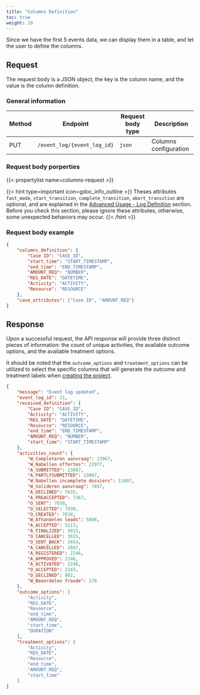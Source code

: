 ```yaml
---
title: "Columns Definition"
toc: true
weight: 20
---
```


Since we have the first 5 events data, we can display them in a table, and let the user to define the columns.

## Request

The request body is a JSON object, the key is the column name, and the value is the column definition.

### General information

| Method | Endpoint | Request body type | Description |
| ------ | -------- | ----------------- | ----------- |
| PUT | `/event_log/{event_log_id}` | `json` | Columns configuration |

### Request body porperties

{{< propertylist name=columns-request >}}

{{< hint type=important icon=gdoc_info_outline >}}
Theses attributes `fast_mode`, `start_transition`, `complete_transition`, `abort_transition` are optional, and are explained in the [Advanced Usage - Log Definition](/advanced-usage/log-definition/) section. Before you check this section, please ignore these attributes, otherwise, some unexpected behaviors may occur.
{{< /hint >}}

### Request body example

```json
{
    "columns_definition": {
        "Case ID": "CASE_ID",
        "start_time": "START_TIMESTAMP",
        "end_time": "END_TIMESTAMP",
        "AMOUNT_REQ": "NUMBER",
        "REG_DATE": "DATETIME",
        "Activity": "ACTIVITY",
        "Resource": "RESOURCE"
    },
    "case_attributes": ["Case ID", "AMOUNT_REQ"]
}
```

## Response

Upon a successful request, the API response will provide three distinct pieces of information: the count of unique activities, the available outcome options, and the available treatment options.

It should be noted that the `outcome_options` and `treatment_options` can be utilized to select the specific columns that will generate the outcome and treatment labels when [creating the project](../project-creation/).

```json
{
    "message": "Event log updated",
    "event_log_id": 21,
    "received_definition": {
        "Case ID": "CASE_ID",
        "Activity": "ACTIVITY",
        "REG_DATE": "DATETIME",
        "Resource": "RESOURCE",
        "end_time": "END_TIMESTAMP",
        "AMOUNT_REQ": "NUMBER",
        "start_time": "START_TIMESTAMP"
    },
    "activities_count": {
        "W_Completeren aanvraag": 23967,
        "W_Nabellen offertes": 22977,
        "A_SUBMITTED": 13087,
        "A_PARTLYSUBMITTED": 13087,
        "W_Nabellen incomplete dossiers": 11407,
        "W_Valideren aanvraag": 7897,
        "A_DECLINED": 7635,
        "A_PREACCEPTED": 7367,
        "O_SENT": 7030,
        "O_SELECTED": 7030,
        "O_CREATED": 7030,
        "W_Afhandelen leads": 5898,
        "A_ACCEPTED": 5113,
        "A_FINALIZED": 5015,
        "O_CANCELLED": 3655,
        "O_SENT_BACK": 3454,
        "A_CANCELLED": 2807,
        "A_REGISTERED": 2246,
        "A_APPROVED": 2246,
        "A_ACTIVATED": 2246,
        "O_ACCEPTED": 2243,
        "O_DECLINED": 802,
        "W_Beoordelen fraude": 270
    },
    "outcome_options": [
        "Activity",
        "REG_DATE",
        "Resource",
        "end_time",
        "AMOUNT_REQ",
        "start_time",
        "DURATION"
    ],
    "treatment_options": [
        "Activity",
        "REG_DATE",
        "Resource",
        "end_time",
        "AMOUNT_REQ",
        "start_time"
    ]
}
```
